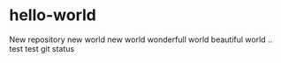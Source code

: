 # hello-world
New repository
new world new world
wonderfull world
beautiful world
..
test test
git status

